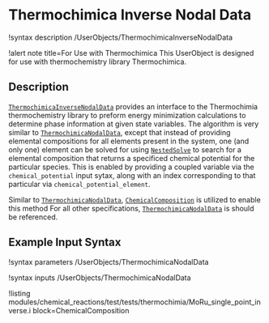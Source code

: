 # Thermochimica Inverse Nodal Data

!syntax description /UserObjects/ThermochimicaInverseNodalData

!alert note title=For Use with Thermochimica
This UserObject is designed for use with thermochemistry library Thermochimica.

## Description

[`ThermochimicaInverseNodalData`](ThermochimicaInverseNodalData.md) provides an interface to the
Thermochimia thermochemistry library to preform energy minimization calculations to determine phase
information at given state variables. The algorithm is very similar to
[`ThermochimicaNodalData`](ThermochimicaNodalData.md), except that instead of providing elemental
compositions for all elements present in the system, one (and only one) element can be solved for using
[`NestedSolve`](NestedSolve.md) to search for a elemental composition that returns a specificed
chemical potential for the particular species. This is enabled by providing a coupled variable via
the `chemical_potential` input sytax, along with an index corresponding to that particular via
`chemical_potential_element`.

Similar to [`ThermochimicaNodalData`](ThermochimicaNodalData.md),
[`ChemicalComposition`](ChemicalCompositionAction.md) is utilized to enable this method For all other
specifications, [`ThermochimicaNodalData`](ThermochimicaNodalData.md) is should be referenced.

## Example Input Syntax

!syntax parameters /UserObjects/ThermochimicaNodalData

!syntax inputs /UserObjects/ThermochimicaNodalData

!listing modules/chemical_reactions/test/tests/thermochimia/MoRu_single_point_inverse.i block=ChemicalComposition
